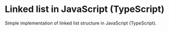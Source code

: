 # Linked list in JavaScript (TypeScript)

Simple implementation of linked list structure in JavaScript (TypeScript).
